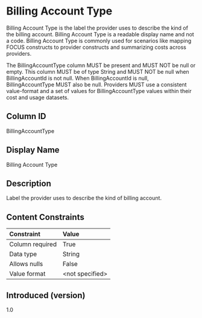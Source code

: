 # Billing Account Type

Billing Account Type is the label the provider uses to describe the kind of the billing account. Billing Account Type is a readable display name and not a code. Billing Account Type is commonly used for scenarios like mapping FOCUS constructs to provider constructs and summarizing costs across providers.

The BillingAccountType column MUST be present and MUST NOT be null or empty. This column MUST be of type String and MUST NOT be null when BillingAccountId is not null. When BillingAccountId is null, BillingAccountType MUST also be null. Providers MUST use a consistent value-format and a set of values for BillingAccountType values within their cost and usage datasets.

## Column ID

BillingAccountType

## Display Name

Billing Account Type

## Description

Label the provider uses to describe the kind of billing account.

## Content Constraints

| Constraint      | Value            |
| :-------------- | :--------------- |
| Column required | True             |
| Data type       | String           |
| Allows nulls    | False            |
| Value format    | \<not specified> |

## Introduced (version)

1.0
